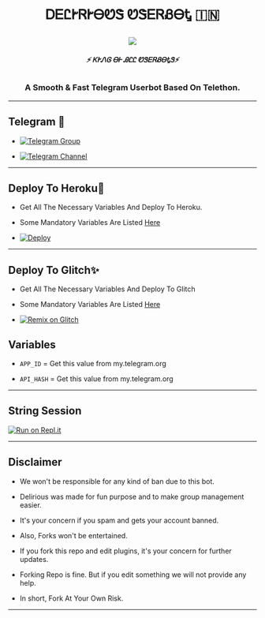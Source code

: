 <h1 align="center">

  <b> ᎠᎬᏝᎨᏒᎨᎾᏬᏕ ᏬᏕᎬᏒᏰᎾᎿ 🇮🇳</b>

</h1>

<p align="center">
 <img src="https://telegra.ph/file/d6e6b1fcf3252659923fd.jpg"
  

</p>

<h6 align="center">

  <b>⚡ ᏦᎨᏁᎶ ᎾᎰ ᎯᏝᏝ ᏬᏕᎬᏒᏰᎾᎿᏕ⚡</b>

</h6>

<h3 align="center">

  <b>A Smooth & Fast Telegram Userbot Based On Telethon.</b>

</h3>

------

## Telegram 🏪

- [![Telegram Group](https://img.shields.io/badge/Telegram-Group-brightgreen)](https://t.me/missdelirioussupport)

- [![Telegram Channel](https://img.shields.io/badge/Telegram-Channel-brightgreen)](https://t.me/missdeliriousupdates)


--------


## Deploy To Heroku🚀

-  Get All The Necessary Variables And Deploy To Heroku.

-  Some Mandatory Variables Are Listed [Here](#Variables)

- [![Deploy](https://www.herokucdn.com/deploy/button.svg)](https://heroku.com/deploy?template=https://github.com/shivamsharma16-beep/deliriousub)

------

## Deploy To Glitch✨

- Get All The Necessary Variables And Deploy To Glitch

- Some Mandatory Variables Are Listed [Here](#Variables)

- [![Remix on Glitch](https://cdn.glitch.com/2703baf2-b643-4da7-ab91-7ee2a2d00b5b%2Fremix-button.svg)](https://glitch.com/edit/#!/import/github/shivamsharma16-beep/deliriousub)

## Variables

- `APP_ID`  =  Get this value from my.telegram.org

- `API_HASH`  =  Get this value from my.telegram.org


--------


## String Session

[![Run on Repl.it](https://repl.it/badge/github/shivamsharma16-beep/deliriousub/)](https://repl.it/@shivamsharma161/generatestringsession)


------

## Disclaimer

- We won't be responsible for any kind of ban due to this bot.

- Delirious was made for fun purpose and to make group management easier.

- It's your concern if you spam and gets your account banned.

- Also, Forks won't be entertained.

- If you fork this repo and edit plugins, it's your concern for further updates.

- Forking Repo is fine. But if you edit something we will not provide any help.

- In short, Fork At Your Own Risk.

------
